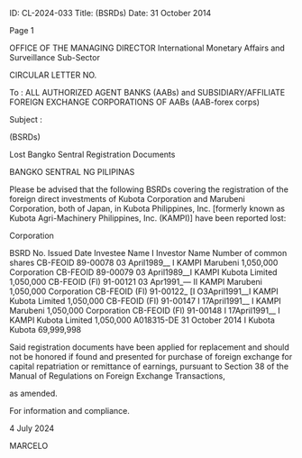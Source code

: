 ID: CL-2024-033
Title: (BSRDs)
Date: 31 October 2014

Page 1

OFFICE OF THE MANAGING DIRECTOR International Monetary Affairs and Surveillance Sub-Sector

CIRCULAR LETTER NO.

To : ALL AUTHORIZED AGENT BANKS (AABs) and SUBSIDIARY/AFFILIATE FOREIGN EXCHANGE CORPORATIONS OF AABs (AAB-forex corps)

Subject :

(BSRDs)

Lost Bangko Sentral Registration Documents

BANGKO SENTRAL NG PILIPINAS

Please be advised that the following BSRDs covering the registration of the foreign direct investments of Kubota Corporation and Marubeni Corporation, both of Japan, in Kubota Philippines, Inc. [formerly known as Kubota Agri-Machinery Philippines, Inc. (KAMPI)] have been reported lost:

Corporation

BSRD No. Issued Date Investee Name I Investor Name Number of common shares CB-FEOID 89-00078 03 April1989__ I KAMPI Marubeni 1,050,000 Corporation CB-FEOID 89-00079 03 April1989__I KAMPI Kubota Limited 1,050,000 CB-FEOID (Fl) 91-00121 03 Apr1991_— II KAMPI Marubeni 1,050,000 Corporation CB-FEOID (Fl) 91-00122_ [I O3April1991__I KAMPI Kubota Limited 1,050,000 CB-FEOID (FI) 91-00147 I 17April1991__ I KAMPI Marubeni 1,050,000 Corporation CB-FEOID (Fl) 91-00148 I 17April1991__ I KAMPI Kubota Limited 1,050,000 A018315-DE 31 October 2014 I Kubota Kubota 69,999,998

Said registration documents have been applied for replacement and should not be honored if found and presented for purchase of foreign exchange for capital repatriation or remittance of earnings, pursuant to Section 38 of the Manual of Regulations on Foreign Exchange Transactions,

as amended.

For information and compliance.

4 July 2024

MARCELO